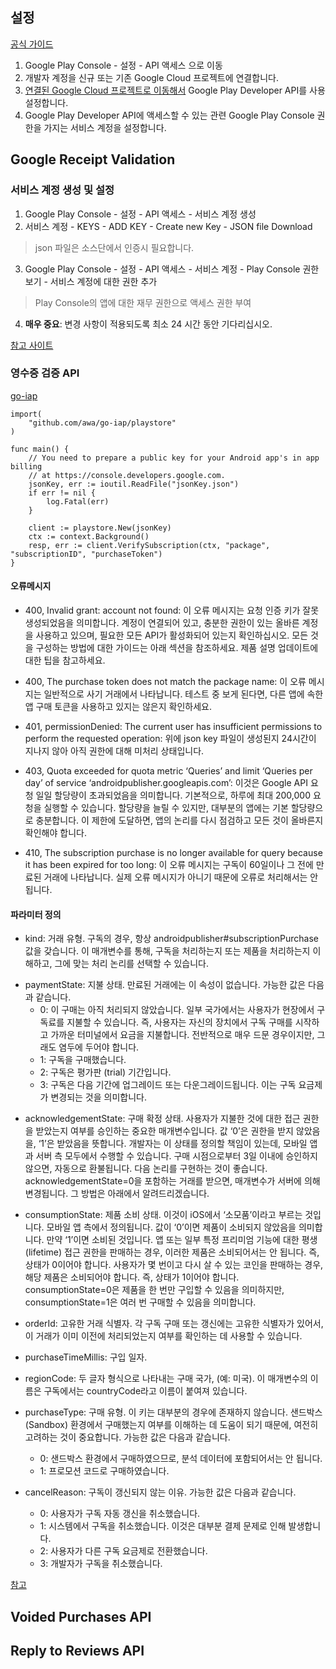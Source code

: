 ## 설정

[공식 가이드](https://developers.google.com/android-publisher/getting_started#service-account)

1. Google Play Console - 설정 - API 액세스 으로 이동
2. 개발자 계정을 신규 또는 기존 Google Cloud 프로젝트에 연결합니다.
3. [연결된 Google Cloud 프로젝트로 이동해서](https://console.cloud.google.com/apis/library) Google Play Developer API를 사용 설정합니다.
4. Google Play Developer API에 액세스할 수 있는 관련 Google Play Console 권한을 가지는 서비스 계정을 설정합니다.

## Google Receipt Validation
### 서비스 계정 생성 및 설정

1. Google Play Console - 설정 - API 액세스 - 서비스 계정 생성
2. 서비스 계정 - KEYS - ADD KEY - Create new Key - JSON file Download
>json 파일은 소스단에서 인증시 필요합니다.
3. Google Play Console - 설정 - API 액세스 - 서비스 계정 - Play Console 권한 보기 - 서비스 계정에 대한 권한 추가
>Play Console의 앱에 대한 재무 권한으로 액세스 권한 부여
4. **매우 중요**: 변경 사항이 적용되도록 최소 24 시간 동안 기다리십시오.

[참고 사이트](https://stackoverflow.com/questions/43536904/google-play-developer-api-the-current-user-has-insufficient-permissions-to-pe)

### 영수증 검증 API

[go-iap](https://github.com/awa/go-iap)

```
import(
    "github.com/awa/go-iap/playstore"
)

func main() {
	// You need to prepare a public key for your Android app's in app billing
	// at https://console.developers.google.com.
	jsonKey, err := ioutil.ReadFile("jsonKey.json")
	if err != nil {
		log.Fatal(err)
	}

	client := playstore.New(jsonKey)
	ctx := context.Background()
	resp, err := client.VerifySubscription(ctx, "package", "subscriptionID", "purchaseToken")
}
```

#### 오류메시지

* 400, Invalid grant: account not found: 이 오류 메시지는 요청 인증 키가 잘못 생성되었음을 의미합니다. 계정이 연결되어 있고, 충분한 권한이 있는 올바른 계정을 사용하고 있으며, 필요한 모든 API가 활성화되어 있는지 확인하십시오. 모든 것을 구성하는 방법에 대한 가이드는 아래 섹션을 참조하세요. 제품 설명 업데이트에 대한 팁을 참고하세요.

* 400, The purchase token does not match the package name: 이 오류 메시지는 일반적으로 사기 거래에서 나타납니다. 테스트 중 보게 된다면, 다른 앱에 속한 앱 구매 토큰을 사용하고 있지는 않은지 확인하세요.

* 401, permissionDenied: The current user has insufficient permissions to perform the requested operation: 위에 json key 파일이 생성된지 24시간이 지나지 않아 아직 권한에 대해 미처리 상태입니다.

* ‍403, Quota exceeded for quota metric ‘Queries’ and limit ‘Queries per day’ of service ‘androidpublisher.googleapis.com’: 이것은 Google API 요청 일일 할당량이 초과되었음을 의미합니다. 기본적으로, 하루에 최대 200,000 요청을 실행할 수 있습니다. 할당량을 늘릴 수 있지만, 대부분의 앱에는 기본 할당량으로 충분합니다. 이 제한에 도달하면, 앱의 논리를 다시 점검하고 모든 것이 올바른지 확인해야 합니다.

* 410, The subscription purchase is no longer available for query because it has been expired for too long: 이 오류 메시지는 구독이 60일이나 그 전에 만료된 거래에 나타납니다. 실제 오류 메시지가 아니기 때문에 오류로 처리해서는 안 됩니다.

#### 파라미터 정의

* kind: 거래 유형. 구독의 경우, 항상 androidpublisher#subscriptionPurchase 값을 갖습니다. 이 매개변수를 통해, 구독을 처리하는지 또는 제품을 처리하는지 이해하고, 그에 맞는 처리 논리를 선택할 수 있습니다.

+ paymentState: 지불 상태. 만료된 거래에는 이 속성이 없습니다. 가능한 값은 다음과 같습니다.
	- 0: 이 구매는 아직 처리되지 않았습니다. 일부 국가에서는 사용자가 현장에서 구독료를 지불할 수 있습니다. 즉, 사용자는 자신의 장치에서 구독 구매를 시작하고 가까운 터미널에서 요금을 지불합니다. 전반적으로 매우 드문 경우이지만, 그래도 염두에 두어야 합니다. 
	- 1: 구독을 구매했습니다. 
	- 2: 구독은 평가판 (trial) 기간입니다. 
	- 3: 구독은 다음 기간에 업그레이드 또는 다운그레이드됩니다. 이는 구독 요금제가 변경되는 것을 의미합니다.

* acknowledgementState: 구매 확정 상태. 사용자가 지불한 것에 대한 접근 권한을 받았는지 여부를 승인하는 중요한 매개변수입니다. 값 ‘0’은 권한을 받지 않았음을, ‘1’은 받았음을 뜻합니다. 개발자는 이 상태를 정의할 책임이 있는데, 모바일 앱과 서버 측 모두에서 수행할 수 있습니다. 구매 시점으로부터 3일 이내에 승인하지 않으면, 자동으로 환불됩니다. 다음 논리를 구현하는 것이 좋습니다. acknowledgementState=0을 포함하는 거래를 받으면, 매개변수가 서버에 의해 변경됩니다. 그 방법은 아래에서 알려드리겠습니다.

* consumptionState: 제품 소비 상태. 이것이 iOS에서 ‘소모품’이라고 부르는 것입니다. 모바일 앱 측에서 정의됩니다. 값이 ‘0’이면 제품이 소비되지 않았음을 의미합니다. 만약 ‘1’이면 소비된 것입니다. 앱 또는 일부 특정 프리미엄 기능에 대한 평생 (lifetime) 접근 권한을 판매하는 경우, 이러한 제품은 소비되어서는 안 됩니다. 즉, 상태가 0이어야 합니다. 사용자가 몇 번이고 다시 살 수 있는 코인을 판매하는 경우, 해당 제품은 소비되어야 합니다. 즉, 상태가 1이어야 합니다. consumptionState=0은 제품을 한 번만 구입할 수 있음을 의미하지만, consumptionState=1은 여러 번 구매할 수 있음을 의미합니다.

* orderId: 고유한 거래 식별자. 각 구독 구매 또는 갱신에는 고유한 식별자가 있어서, 이 거래가 이미 이전에 처리되었는지 여부를 확인하는 데 사용할 수 있습니다.

* purchaseTimeMillis: 구입 일자.

* regionCode: 두 글자 형식으로 나타내는 구매 국가, (예: 미국). 이 매개변수의 이름은 구독에서는 countryCode라고 이름이 붙여져 있습니다.

* ‍purchaseType: 구매 유형. 이 키는 대부분의 경우에 존재하지 않습니다. 샌드박스 (Sandbox) 환경에서 구매했는지 여부를 이해하는 데 도움이 되기 때문에, 여전히 고려하는 것이 중요합니다. 가능한 값은 다음과 같습니다. 
	- 0: 샌드박스 환경에서 구매하였으므로, 분석 데이터에 포함되어서는 안 됩니다. 
	- 1: 프로모션 코드로 구매하였습니다.

* ‍cancelReason: 구독이 갱신되지 않는 이유. 가능한 값은 다음과 같습니다. 
	- 0: 사용자가 구독 자동 갱신을 취소했습니다. 
	- 1: 시스템에서 구독을 취소했습니다. 이것은 대부분 결제 문제로 인해 발생합니다. 
	- 2: 사용자가 다른 구독 요금제로 전환했습니다. 
	- 3: 개발자가 구독을 취소했습니다.	

[참고](https://adapty.io/blog/kr-android-in-app-purchases-part-5-server-side-purchase-validation)

## Voided Purchases API
## Reply to Reviews API